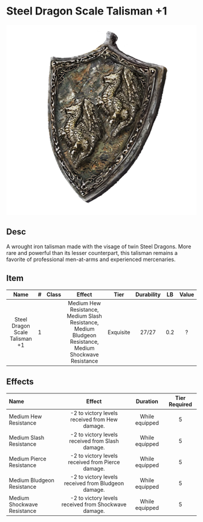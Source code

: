 # Steel Dragon Scale Talisman +1

![Copyrighted Image](SteelDragonScaleTalisman+1.png)

## Desc

A wrought iron talisman made with the visage of twin Steel Dragons. More rare and powerful than its lesser counterpart, this talisman remains a favorite of professional men-at-arms and experienced mercenaries.

## Item

|              Name              | # | Class |                                                 Effect                                                 |   Tier   | Durability | LB | Value |
| :----------------------------: | :-: | :---: | :-----------------------------------------------------------------------------------------------------: | :-------: | :--------: | :-: | :---: |
| Steel Dragon Scale Talisman +1 | 1 |      | Medium Hew Resistance, Medium Slash Resistance, Medium Bludgeon Resistance, Medium Shockwave Resistance | Exquisite |   27/27   | 0.2 |   ?   |

## Effects

| Name                        |                        Effect                        |    Duration    | Tier Required |
| :-------------------------- | :--------------------------------------------------: | :------------: | :-----------: |
| Medium Hew Resistance       |    -2 to victory levels received from Hew damage.    | While equipped |       5       |
| Medium Slash Resistance     |   -2 to victory levels received from Slash damage.   | While equipped |       5       |
| Medium Pierce Resistance    |  -2 to victory levels received from Pierce damage.  | While equipped |       5       |
| Medium Bludgeon Resistance  | -2 to victory levels received from Bludgeon damage. | While equipped |       5       |
| Medium Shockwave Resistance | -2 to victory levels received from Shockwave damage. | While equipped |       5       |
